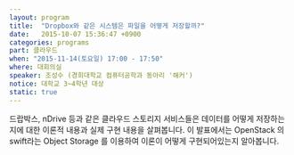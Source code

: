 ```yaml
---
layout: program
title:  "Dropbox와 같은 시스템은 파일을 어떻게 저장할까?"
date:   2015-10-07 15:36:47 +0900
categories: programs
part: 클라우드
when: "2015-11-14(토요일) 17:00 - 17:50"
where: 대회의실
speaker: 조성수 (경희대학교 컴퓨터공학과 동아리 '해커')
notice: 대학교 3~4학년 대상
static: true
---
```

드랍박스, nDrive 등과 같은 클라우드 스토리지 서비스들은 데이터를 어떻게 저장하는지에 대한 이론적 내용과 실제 구현 내용을 살펴봅니다.
이 발표에서는 OpenStack 의 swift라는 Object Storage 를 이용하여 이론이 어떻게 구현되어있는지 알아봅니다.
